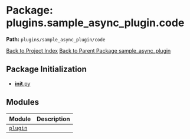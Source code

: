 # Package: plugins.sample_async_plugin.code

**Path:** `plugins/sample_async_plugin/code`

[Back to Project Index](../../../../index.md)
[Back to Parent Package sample_async_plugin](../index.md)

## Package Initialization
- [__init__.py](init.md)

## Modules

| Module | Description |
| --- | --- |
| [`plugin`](plugin.md) |  |
